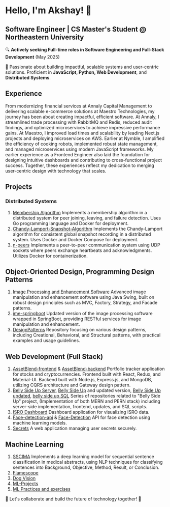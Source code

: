 # Hello, I'm Akshay! 👋

## Software Engineer | CS Master's Student @ Northeastern University

🔍 **Actively seeking Full-time roles in Software Engineering and Full-Stack Development** (May 2025)

🚀 Passionate about building impactful, scalable systems and user-centric solutions. Proficient in **JavaScript, Python, Web Development**, and **Distributed Systems**.

## Experience
From modernizing financial services at Annaly Capital Management to delivering scalable e-commerce solutions at Maestro Technologies, my journey has been about creating impactful, efficient software. At Annaly, I streamlined trade processing with RabbitMQ and Redis, reduced audit findings, and optimized microservices to achieve impressive performance gains. At Maestro, I improved load times and scalability by leading Next.js projects and deploying microservices on AWS. Earlier at Nymble, I amplified the efficiency of cooking robots, implemented robust state management, and managed microservices using modern JavaScript frameworks. My earlier experience as a Frontend Engineer also laid the foundation for designing intuitive dashboards and contributing to cross-functional project success. Together, these experiences reflect my dedication to merging user-centric design with technology that scales.

## Projects

### Distributed Systems

1. [Membership Algorithm](https://github.com/gsakshay/Membership-Algorithm)
Implements a membership algorithm in a distributed system for peer joining, leaving, and failure detection. Uses Go programming language and Docker for deployment.
2. [Chandy-Lamport-Snapshot-Algorithm](https://github.com/gsakshay/Chandy-Lamport-Snapshot-Algorithm)
Implements the Chandy-Lamport algorithm for consistent global snapshot recording in a distributed system. Uses Docker and Docker Compose for deployment.
3. [n-peers](https://github.com/gsakshay/n-peers)
Implements a peer-to-peer communication system using UDP sockets where peers exchange heartbeats and acknowledgments. Utilizes Docker for containerization.


## Object-Oriented Design, Programming Design Patterns

1. [Image Processing and Enhancement Software](https://github.com/gsakshay/Image-Processing-and-Enhancement-Software)
Advanced image manipulation and enhancement software using Java Swing, built on robust design principles such as MVC, Factory, Strategy, and Facade patterns.
2. [ime-springboot](https://github.com/gsakshay/ime-springboot)
Updated version of the image processing software wrapped in SpringBoot, providing RESTful services for image manipulation and enhancement.
3. [DesignPatterns](https://github.com/gsakshay/DesignPatterns)
Repository focusing on various design patterns, including Creational, Behavioral, and Structural patterns, with practical examples and usage guidelines.

## Web Development (Full Stack)

1. [AssetBlend-frontend](https://github.com/gsakshay/assetBlend-frontend) & [AssetBlend-backend](https://github.com/gsakshay/assetBlend-backend)
Portfolio tracker application for stocks and cryptocurrencies. Frontend built with React, Redux, and Material-UI. Backend built with Node.js, Express.js, and MongoDB, utilizing CQRS architecture and Gateway design pattern.
2. [Belly Side Up Server](https://github.com/gsakshay/Belly-Side-Up-Server), [Belly Side Up](https://github.com/gsakshay/Belly-Side-Up) and updated version, [Belly Side Up updated](https://github.com/gsakshay/Belly-Side-Up-updated), [belly side up SQL](https://github.com/gsakshay/belly-side-up-SQL)
Series of repositories related to "Belly Side Up" project, (Implementation of both MERN and PERN stack) including server-side implementation, frontend, updates, and SQL scripts.
3. [ISRO Dashboard](https://github.com/gsakshay/ISRO-Dashboard)
Dashboard application for visualizing ISRO data.
4. [Face-detection-api](https://github.com/gsakshay/Face-detection-api) & [Face-Detection](https://github.com/gsakshay/Face-detection)
API for face detection using machine learning models.
5. [Secrets](https://github.com/gsakshay/Secrets)
A web application managing user secrets securely.


## Machine Learning

1. [SSCIMA](https://github.com/gsakshay/SSCIMA)
Implements a deep learning model for sequential sentence classification in medical abstracts, using NLP techniques for classifying sentences into Background, Objective, Method, Result, or Conclusion.
2. [Flamescope](https://github.com/gsakshay/Flamescope)
3. [Dog Vision](https://github.com/gsakshay/Dog-Vision)
4. [ML-Projects](https://github.com/gsakshay/ML-Projects)
5. [ML Practices and exercises](https://github.com/gsakshay/ML-Practices-and-exercies)


🌟 Let's collaborate and build the future of technology together! 🌟
